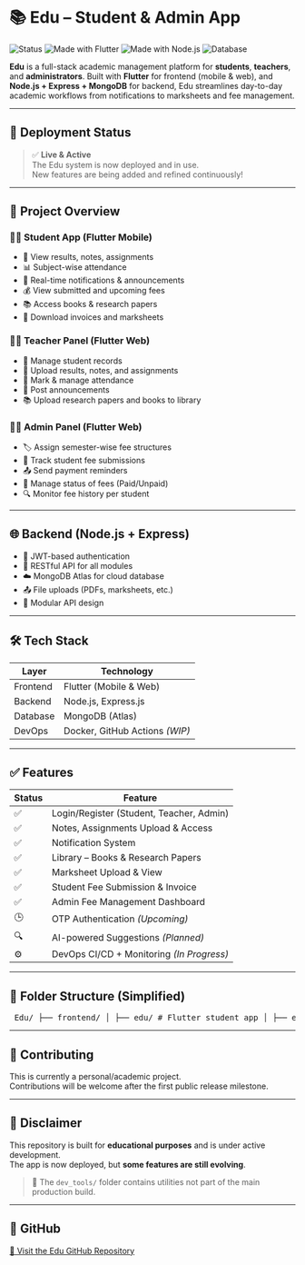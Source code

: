 # 📚 Edu – Student & Admin App

![Status](https://img.shields.io/badge/status-deployed-brightgreen)
![Made with Flutter](https://img.shields.io/badge/frontend-flutter-blue)
![Made with Node.js](https://img.shields.io/badge/backend-node.js-green)
![Database](https://img.shields.io/badge/database-mongodb-brightgreen)

**Edu** is a full-stack academic management platform for **students**, **teachers**, and **administrators**. Built with **Flutter** for frontend (mobile & web), and **Node.js + Express + MongoDB** for backend, Edu streamlines day-to-day academic workflows from notifications to marksheets and fee management.

---

## 🚀 Deployment Status

> ✅ **Live & Active**  
> The Edu system is now deployed and in use.  
> New features are being added and refined continuously!

---

## 🎯 Project Overview

### 👨‍🎓 Student App (Flutter Mobile)
- 📖 View results, notes, assignments
- 📊 Subject-wise attendance
- 🔔 Real-time notifications & announcements
- 💰 View submitted and upcoming fees
- 📚 Access books & research papers
- 📄 Download invoices and marksheets

### 👩‍🏫 Teacher Panel (Flutter Web)
- 👥 Manage student records
- 📝 Upload results, notes, and assignments
- 📆 Mark & manage attendance
- 📢 Post announcements
- 📚 Upload research papers and books to library

### 🧑‍💼 Admin Panel (Flutter Web)
- 🏷️ Assign semester-wise fee structures
- 💸 Track student fee submissions
- 📤 Send payment reminders
- 🔄 Manage status of fees (Paid/Unpaid)
- 🔍 Monitor fee history per student

---

## 🌐 Backend (Node.js + Express)
- 🔐 JWT-based authentication
- 📡 RESTful API for all modules
- ☁️ MongoDB Atlas for cloud database
- 📤 File uploads (PDFs, marksheets, etc.)
- 🧩 Modular API design

---

## 🛠 Tech Stack

| Layer        | Technology               |
|--------------|--------------------------|
| Frontend     | Flutter (Mobile & Web)   |
| Backend      | Node.js, Express.js      |
| Database     | MongoDB (Atlas)          |
| DevOps       | Docker, GitHub Actions *(WIP)* |

---

## ✅ Features

| Status | Feature |
|--------|---------|
| ✅ | Login/Register (Student, Teacher, Admin) |
| ✅ | Notes, Assignments Upload & Access |
| ✅ | Notification System |
| ✅ | Library – Books & Research Papers |
| ✅ | Marksheet Upload & View |
| ✅ | Student Fee Submission & Invoice |
| ✅ | Admin Fee Management Dashboard |
| 🕒 | OTP Authentication *(Upcoming)* |
| 🔍 | AI-powered Suggestions *(Planned)* |
| ⚙️ | DevOps CI/CD + Monitoring *(In Progress)* |

---

## 📂 Folder Structure (Simplified)

<pre> Edu/ ├── frontend/ │ ├── edu/ # Flutter student app │ ├── edu_teacher/ # Teacher panel (Flutter web) │ └── edu_admin/ # Admin panel (Flutter web) ├── backend/ │ ├── routes/ │ ├── controllers/ │ ├── models/ │ └── server.js └── dev_tools/ # Development utilities (e.g., schema generator) </pre>
---

## 🤝 Contributing

This is currently a personal/academic project.  
Contributions will be welcome after the first public release milestone.

---

## 📢 Disclaimer

This repository is built for **educational purposes** and is under active development.  
The app is now deployed, but **some features are still evolving**.

> 🔧 The `dev_tools/` folder contains utilities not part of the main production build.

---

## 🔗 GitHub

[🚀 Visit the Edu GitHub Repository](https://github.com/03Sandip/Edu)
